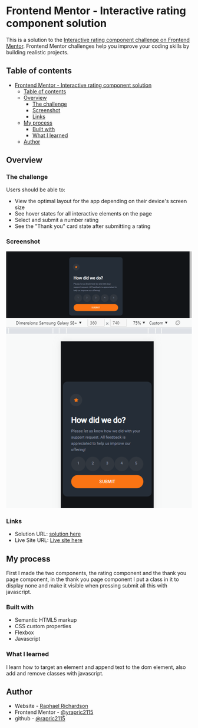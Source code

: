 # Frontend Mentor - Interactive rating component solution

This is a solution to the [Interactive rating component challenge on Frontend Mentor](https://www.frontendmentor.io/challenges/interactive-rating-component-koxpeBUmI). Frontend Mentor challenges help you improve your coding skills by building realistic projects. 

## Table of contents

- [Frontend Mentor - Interactive rating component solution](#frontend-mentor---interactive-rating-component-solution)
  - [Table of contents](#table-of-contents)
  - [Overview](#overview)
    - [The challenge](#the-challenge)
    - [Screenshot](#screenshot)
    - [Links](#links)
  - [My process](#my-process)
    - [Built with](#built-with)
    - [What I learned](#what-i-learned)
  - [Author](#author)

## Overview

### The challenge

Users should be able to:

- View the optimal layout for the app depending on their device's screen size
- See hover states for all interactive elements on the page
- Select and submit a number rating
- See the "Thank you" card state after submitting a rating

### Screenshot

![](./images/interactive-rating-component-desktop.PNG)
![](./images/Interactive-rating-component-mobile.PNG)



### Links

- Solution URL: [solution here](https://github.com/rapric2115/rating-component.github.io)
- Live Site URL: [Live site here](https://rapric2115.github.io/rating-component.github.io/)

## My process

First I made the two components, the rating component and the thank you page component, in the thank you page component I put a class in it to display none and make it visible when pressing submit all this with javascript.

### Built with

- Semantic HTML5 markup
- CSS custom properties
- Flexbox
- Javascript


### What I learned

I learn how to target an element and append text to the dom element, also add and remove classes with javascript.


## Author

- Website - [Raphael Richardson](https://raphaelrichardsonb.web.app)
- Frontend Mentor - [@yrapric2115](https://www.frontendmentor.io/profile/rapric2115)
- github - [@rapric2115](https://www.github.com/rapric2115)


